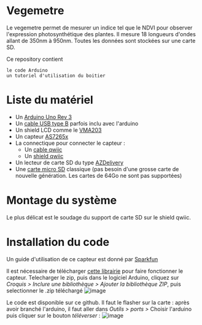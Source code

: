 # Vegemetre

Le vegemetre permet de mesurer un indice tel que le NDVI pour observer l'expression photosynthétique des plantes. Il mesure 18 longueurs d'ondes allant de 350nm à 950nm. 
Toutes les données sont stockées sur une carte SD.

Ce repository contient

    le code Arduino
    un tutoriel d'utilisation du boitier

# Liste du matériel 
- Un [Arduino Uno Rev 3](https://www.amazon.fr/Arduino-A000066-M%C3%A9moire-flash-32/dp/B008GRTSV6/ref=sr_1_4?__mk_fr_FR=%C3%85M%C3%85%C5%BD%C3%95%C3%91&crid=36TTIZ164O4AA&keywords=arduino+uno&qid=1645093550&s=computers&sprefix=arduino+uno%2Ccomputers%2C263&sr=1-4)
- Un [cable USB type B](https://www.amazon.fr/MYAMIA-Alimentation-Transmission-Donn%C3%A9es-Arduino/dp/B07H23N214/ref=sr_1_3?keywords=cable+arduino&qid=1645093493&s=computers&sr=1-3) parfois inclu avec l'arduino
- Un shield LCD comme le [VMA203](https://www.velleman.eu/products/view/?country=be&lang=fr&id=435510)
- Un capteur [AS7265x](https://www.sparkfun.com/products/15050)
- La connectique pour connecter le capteur : 
    - Un [cable qwiic](https://www.sparkfun.com/products/14427)
    - Un [shield qwiic](https://www.sparkfun.com/products/14352)
- Un lecteur de carte SD du type [AZDelivery](https://www.amazon.fr/azdelivery-Reader-M%C3%A9moire-Memory-Arduino/dp/B077MCR2RC/ref=sr_1_8?__mk_fr_FR=%C3%85M%C3%85%C5%BD%C3%95%C3%91&crid=7VNAI4RSWJFP&keywords=SD+shield+arduino&qid=1645094459&s=computers&sprefix=sd+shield+arduino%2Ccomputers%2C127&sr=1-8)
- Une [carte micro SD](https://www.amazon.fr/QUMOX-Micro-Carte-M%C3%A9moire-Classe/dp/B07F81QTPP/ref=sr_1_4?__mk_fr_FR=%C3%85M%C3%85%C5%BD%C3%95%C3%91&crid=SF91NXPG3IOB&keywords=micro+sd+8go&qid=1645094511&s=computers&sprefix=microsd+8go%2Ccomputers%2C267&sr=1-4) classique (pas besoin d'une grosse carte de nouvelle génération. Les cartes de 64Go ne sont pas supportées)

# Montage du système
Le plus délicat est le soudage du support de carte SD sur le shield qwiic.

# Installation du code

Un guide d'utilisation de ce capteur est donné par [Sparkfun](https://learn.sparkfun.com/tutorials/spectral-triad-as7265x-hookup-guide/all)

Il est nécessaire de télécharger [cette librairie](https://github.com/sparkfun/SparkFun_AS7265x_Arduino_Library/archive/main.zip) pour faire fonctionner le capteur. Telecharger le zip, puis dans le logiciel Arduino, cliquez sur *Croquis > Inclure une bibliothèque > Ajouter la bibliothèque ZIP*, puis selectionner le .zip téléchargé
![image](https://user-images.githubusercontent.com/24956276/154458640-b881a772-1e48-459a-a46e-6444c5e14176.png)

Le code est disponible sur ce github. Il faut le flasher sur la carte : après avoir branché l'arduino, il faut aller dans *Outils > ports >* Choisir l'arduino
puis cliquer sur le bouton *téléverser* :
![image](https://user-images.githubusercontent.com/24956276/154459886-bd04d811-d328-48ef-a890-12dc35910290.png)


